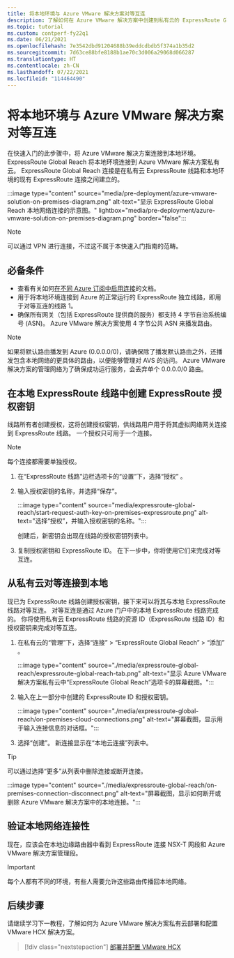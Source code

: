 ```yaml
---
title: 将本地环境与 Azure VMware 解决方案对等互连
description: 了解如何在 Azure VMware 解决方案中创建到私有云的 ExpressRoute Global Reach 对等互连。
ms.topic: tutorial
ms.custom: contperf-fy22q1
ms.date: 06/21/2021
ms.openlocfilehash: 7e3542dbd91204688b39eddcdbdb5f374a1b35d2
ms.sourcegitcommit: 7d63ce88bfe8188b1ae70c3d006a29068d066287
ms.translationtype: HT
ms.contentlocale: zh-CN
ms.lasthandoff: 07/22/2021
ms.locfileid: "114464490"
---
```

# <a name="peer-on-premises-environments-to-azure-vmware-solution"></a>将本地环境与 Azure VMware 解决方案对等互连

在快速入门的此步骤中，将 Azure VMware 解决方案连接到本地环境。 ExpressRoute Global Reach 将本地环境连接到 Azure VMware 解决方案私有云。 ExpressRoute Global Reach 连接是在私有云 ExpressRoute 线路和本地环境的现有 ExpressRoute 连接之间建立的。 

:::image type="content" source="media/pre-deployment/azure-vmware-solution-on-premises-diagram.png" alt-text="显示 ExpressRoute Global Reach 本地网络连接的示意图。" lightbox="media/pre-deployment/azure-vmware-solution-on-premises-diagram.png" border="false":::

>[!NOTE]
>可以通过 VPN 进行连接，不过这不属于本快速入门指南的范畴。


## <a name="prerequisites"></a>必备条件

- 查看有关如何[在不同 Azure 订阅中启用连接](../expressroute/expressroute-howto-set-global-reach-cli.md#enable-connectivity-between-expressroute-circuits-in-different-azure-subscriptions)的文档。  
- 用于将本地环境连接到 Azure 的正常运行的 ExpressRoute 独立线路，即用于对等互连的线路 1。
- 确保所有网关（包括 ExpressRoute 提供商的服务）都支持 4 字节自治系统编号 (ASN)。 Azure VMware 解决方案使用 4 字节公共 ASN 来播发路由。

>[!NOTE]
> 如果将默认路由播发到 Azure (0.0.0.0/0)，请确保除了播发默认路由之外，还播发包含本地网络的更具体的路由，以便能够管理对 AVS 的访问。 Azure VMware 解决方案的管理网络为了确保成功运行服务，会丢弃单个 0.0.0.0/0 路由。

## <a name="create-an-expressroute-auth-key-in-the-on-premises-expressroute-circuit"></a>在本地 ExpressRoute 线路中创建 ExpressRoute 授权密钥

线路所有者创建授权，这将创建授权密钥，供线路用户用于将其虚拟网络网关连接到 ExpressRoute 线路。 一个授权只可用于一个连接。

> [!NOTE]
> 每个连接都需要单独授权。

1. 在“ExpressRoute 线路”边栏选项卡的“设置”下，选择“授权” 。

1. 输入授权密钥的名称，并选择“保存”。

   :::image type="content" source="media/expressroute-global-reach/start-request-auth-key-on-premises-expressroute.png" alt-text="选择“授权”，并输入授权密钥的名称。":::

   创建后，新密钥会出现在线路的授权密钥列表中。

1. 复制授权密钥和 ExpressRoute ID。 在下一步中，你将使用它们来完成对等互连。

## <a name="peer-private-cloud-to-on-premises"></a>从私有云对等连接到本地 
现已为 ExpressRoute 线路创建授权密钥，接下来可以将其与本地 ExpressRoute 线路对等互连。 对等互连是通过 Azure 门户中的本地 ExpressRoute 线路完成的。 你将使用私有云 ExpressRoute 线路的资源 ID（ExpressRoute 线路 ID）和授权密钥来完成对等互连。

1. 在私有云的“管理”下，选择“连接” > “ExpressRoute Global Reach” > “添加”  。

    :::image type="content" source="./media/expressroute-global-reach/expressroute-global-reach-tab.png" alt-text="显示 Azure VMware 解决方案私有云中“ExpressRoute Global Reach”选项卡的屏幕截图。":::

1. 输入在上一部分中创建的 ExpressRoute ID 和授权密钥。

   :::image type="content" source="./media/expressroute-global-reach/on-premises-cloud-connections.png" alt-text="屏幕截图，显示用于输入连接信息的对话框。":::   

1. 选择“创建”。 新连接显示在“本地云连接”列表中。

>[!TIP]
>可以通过选择“更多”从列表中删除连接或断开连接。  
>
>:::image type="content" source="./media/expressroute-global-reach/on-premises-connection-disconnect.png" alt-text="屏幕截图，显示如何断开或删除 Azure VMware 解决方案中的本地连接。":::


## <a name="verify-on-premises-network-connectivity"></a>验证本地网络连接性

现在，应该会在本地边缘路由器中看到 ExpressRoute 连接 NSX-T 网段和 Azure VMware 解决方案管理段。

>[!IMPORTANT]
>每个人都有不同的环境，有些人需要允许这些路由传播回本地网络。  

## <a name="next-steps"></a>后续步骤
请继续学习下一教程，了解如何为 Azure VMware 解决方案私有云部署和配置 VMware HCX 解决方案。

> [!div class="nextstepaction"]
> [部署并配置 VMware HCX](tutorial-deploy-vmware-hcx.md)


<!-- LINKS - external-->

<!-- LINKS - internal -->
